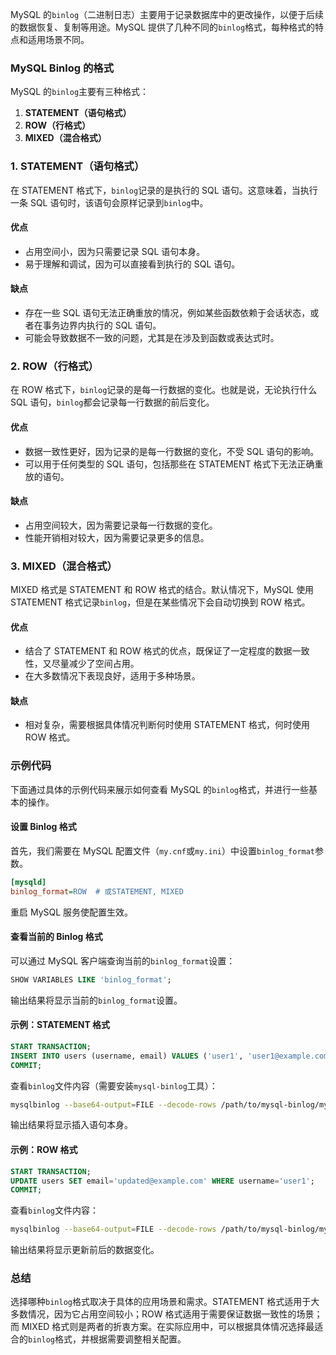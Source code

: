 MySQL 的`binlog`（二进制日志）主要用于记录数据库中的更改操作，以便于后续的数据恢复、复制等用途。MySQL 提供了几种不同的`binlog`格式，每种格式的特点和适用场景不同。

### MySQL Binlog 的格式

MySQL 的`binlog`主要有三种格式：

1. **STATEMENT（语句格式）**
2. **ROW（行格式）**
3. **MIXED（混合格式）**

### 1. STATEMENT（语句格式）

在 STATEMENT 格式下，`binlog`记录的是执行的 SQL 语句。这意味着，当执行一条 SQL 语句时，该语句会原样记录到`binlog`中。

#### 优点

- 占用空间小，因为只需要记录 SQL 语句本身。
- 易于理解和调试，因为可以直接看到执行的 SQL 语句。

#### 缺点

- 存在一些 SQL 语句无法正确重放的情况，例如某些函数依赖于会话状态，或者在事务边界内执行的 SQL 语句。
- 可能会导致数据不一致的问题，尤其是在涉及到函数或表达式时。

### 2. ROW（行格式）

在 ROW 格式下，`binlog`记录的是每一行数据的变化。也就是说，无论执行什么 SQL 语句，`binlog`都会记录每一行数据的前后变化。

#### 优点

- 数据一致性更好，因为记录的是每一行数据的变化，不受 SQL 语句的影响。
- 可以用于任何类型的 SQL 语句，包括那些在 STATEMENT 格式下无法正确重放的语句。

#### 缺点

- 占用空间较大，因为需要记录每一行数据的变化。
- 性能开销相对较大，因为需要记录更多的信息。

### 3. MIXED（混合格式）

MIXED 格式是 STATEMENT 和 ROW 格式的结合。默认情况下，MySQL 使用 STATEMENT 格式记录`binlog`，但是在某些情况下会自动切换到 ROW 格式。

#### 优点

- 结合了 STATEMENT 和 ROW 格式的优点，既保证了一定程度的数据一致性，又尽量减少了空间占用。
- 在大多数情况下表现良好，适用于多种场景。

#### 缺点

- 相对复杂，需要根据具体情况判断何时使用 STATEMENT 格式，何时使用 ROW 格式。

### 示例代码

下面通过具体的示例代码来展示如何查看 MySQL 的`binlog`格式，并进行一些基本的操作。

#### 设置 Binlog 格式

首先，我们需要在 MySQL 配置文件（`my.cnf`或`my.ini`）中设置`binlog_format`参数。

```ini
[mysqld]
binlog_format=ROW  # 或STATEMENT, MIXED
```

重启 MySQL 服务使配置生效。

#### 查看当前的 Binlog 格式

可以通过 MySQL 客户端查询当前的`binlog_format`设置：

```sql
SHOW VARIABLES LIKE 'binlog_format';
```

输出结果将显示当前的`binlog_format`设置。

#### 示例：STATEMENT 格式

```sql
START TRANSACTION;
INSERT INTO users (username, email) VALUES ('user1', 'user1@example.com');
COMMIT;
```

查看`binlog`文件内容（需要安装`mysql-binlog`工具）：

```bash
mysqlbinlog --base64-output=FILE --decode-rows /path/to/mysql-binlog/mysql-bin.000001
```

输出结果将显示插入语句本身。

#### 示例：ROW 格式

```sql
START TRANSACTION;
UPDATE users SET email='updated@example.com' WHERE username='user1';
COMMIT;
```

查看`binlog`文件内容：

```bash
mysqlbinlog --base64-output=FILE --decode-rows /path/to/mysql-binlog/mysql-bin.000001
```

输出结果将显示更新前后的数据变化。

### 总结

选择哪种`binlog`格式取决于具体的应用场景和需求。STATEMENT 格式适用于大多数情况，因为它占用空间较小；ROW 格式适用于需要保证数据一致性的场景；而 MIXED 格式则是两者的折衷方案。在实际应用中，可以根据具体情况选择最适合的`binlog`格式，并根据需要调整相关配置。
